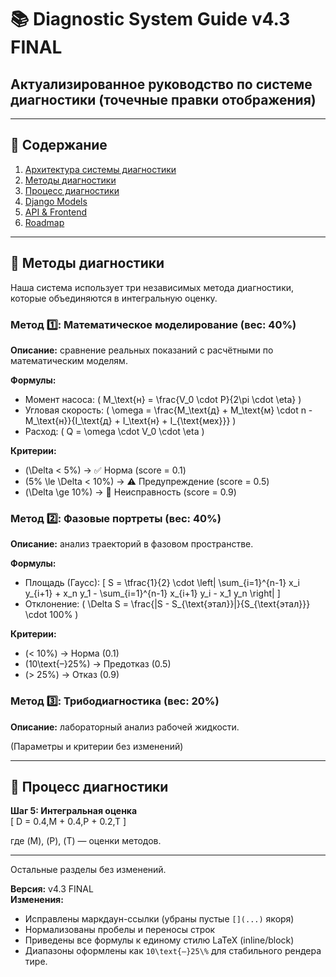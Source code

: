 # 📚 Diagnostic System Guide v4.3 FINAL
## Актуализированное руководство по системе диагностики (точечные правки отображения)

---

## 📝 Содержание

1. [Архитектура системы диагностики](#архитектура-системы)
2. [Методы диагностики](#методы-диагностики)
3. [Процесс диагностики](#процесс-диагностики)
4. [Django Models](#django-models)
5. [API & Frontend](#api--frontend)
6. [Roadmap](#roadmap)

---

## 🔧 Методы диагностики

Наша система использует три независимых метода диагностики, которые объединяются в интегральную оценку.

### Метод 1️⃣: Математическое моделирование (вес: 40%)

**Описание:** сравнение реальных показаний с расчётными по математическим моделям.

**Формулы:**
- Момент насоса: \( M_\text{н} = \frac{V_0 \cdot P}{2\pi \cdot \eta} \)
- Угловая скорость: \( \omega = \frac{M_\text{д} + M_\text{м} \cdot n - M_\text{н}}{I_\text{д} + I_\text{н} + I_{\text{мех}}} \)
- Расход: \( Q = \omega \cdot V_0 \cdot \eta \)

**Критерии:**
- \(\Delta < 5\%\) → ✅ Норма (score = 0.1)
- \(5\% \le \Delta < 10\%\) → ⚠️ Предупреждение (score = 0.5)
- \(\Delta \ge 10\%\) → 🔴 Неисправность (score = 0.9)

### Метод 2️⃣: Фазовые портреты (вес: 40%)

**Описание:** анализ траекторий в фазовом пространстве.

**Формулы:**
- Площадь (Гаусс): \[ S = \tfrac{1}{2} \cdot \left| \sum_{i=1}^{n-1} x_i y_{i+1} + x_n y_1 - \sum_{i=1}^{n-1} x_{i+1} y_i - x_1 y_n \right| \]
- Отклонение: \( \Delta S = \frac{|S - S_{\text{этал}}|}{S_{\text{этал}}} \cdot 100\% \)

**Критерии:**
- \(< 10\%\) → Норма (0.1)
- \(10\text{–}25\%\) → Предотказ (0.5)
- \(> 25\%\) → Отказ (0.9)

### Метод 3️⃣: Трибодиагностика (вес: 20%)

**Описание:** лабораторный анализ рабочей жидкости.

(Параметры и критерии без изменений)

---

## 🔄 Процесс диагностики

**Шаг 5: Интегральная оценка**  
\[ D = 0.4\,M + 0.4\,P + 0.2\,T \]

где \(M\), \(P\), \(T\) — оценки методов.

---

Остальные разделы без изменений.

**Версия:** v4.3 FINAL  
**Изменения:**
- Исправлены маркдаун-ссылки (убраны пустые `[](...)` якоря)
- Нормализованы пробелы и переносы строк
- Приведены все формулы к единому стилю LaTeX (inline/block)
- Диапазоны оформлены как `10\text{–}25\%` для стабильного рендера тире.